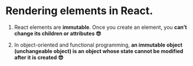 # Rendering elements in React.

1. React elements are **immutable**. Once you create an element, you **can’t change its children or attributes 😎**

2. In object-oriented and functional programming, **an immutable object (unchangeable object) is an object whose state cannot be modified after it is created 😎**
